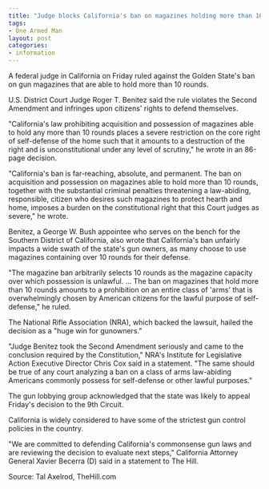```yaml
---
title: "Judge blocks California's ban on magazines holding more than 10 rounds"
tags:
- One Armed Man
layout: post
categories:
- information
---
```


A federal judge in California on Friday ruled against the Golden State's ban on gun magazines that are able to hold more than 10 rounds.

U.S. District Court Judge Roger T. Benitez said the rule violates the Second Amendment and infringes upon citizens' rights to defend themselves.

"California's law prohibiting acquisition and possession of magazines able to hold any more than 10 rounds places a severe restriction on the core right of self-defense of the home such that it amounts to a destruction of the right and is unconstitutional under any level of scrutiny," he wrote in an 86-page decision.

"California's ban is far-reaching, absolute, and permanent. The ban on acquisition and possession on magazines able to hold more than 10 rounds, together with the substantial criminal penalties threatening a law-abiding, responsible, citizen who desires such magazines to protect hearth and home, imposes a burden on the constitutional right that this Court judges as severe," he wrote.

Benitez, a George W. Bush appointee who serves on the bench for the Southern District of California, also wrote that California's ban unfairly impacts a wide swath of the state's gun owners, as many choose to use magazines containing over 10 rounds for their defense.

"The magazine ban arbitrarily selects 10 rounds as the magazine capacity over which possession is unlawful. ... The ban on magazines that hold more than 10 rounds amounts to a prohibition on an entire class of 'arms' that is overwhelmingly chosen by American citizens for the lawful purpose of self-defense," he ruled.

The National Rifle Association (NRA), which backed the lawsuit, hailed the decision as a "huge win for gunowners."

"Judge Benitez took the Second Amendment seriously and came to the conclusion required by the Constitution," NRA's Institute for Legislative Action Executive Director Chris Cox said in a statement. "The same should be true of any court analyzing a ban on a class of arms law-abiding Americans commonly possess for self-defense or other lawful purposes."

The gun lobbying group acknowledged that the state was likely to appeal Friday's decision to the 9th Circuit.

California is widely considered to have some of the strictest gun control policies in the country.

"We are committed to defending California's commonsense gun laws and are reviewing the decision to evaluate next steps," California Attorney General Xavier Becerra (D) said in a statement to The Hill.

Source: Tal Axelrod, TheHill.com